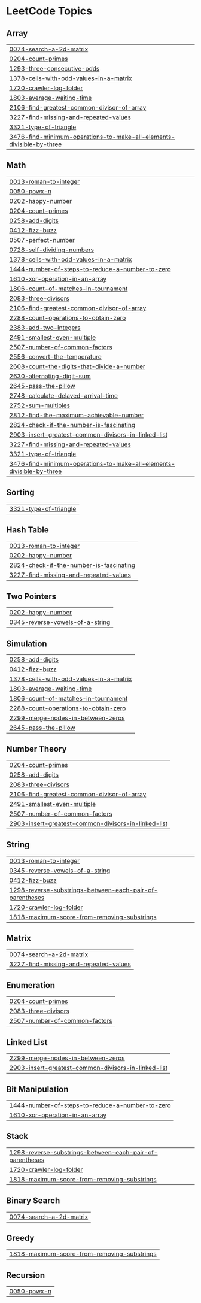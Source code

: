 

<!---LeetCode Topics Start-->
# LeetCode Topics
## Array
|  |
| ------- |
| [0074-search-a-2d-matrix](https://github.com/MadannagariRaju/Math/tree/master/0074-search-a-2d-matrix) |
| [0204-count-primes](https://github.com/MadannagariRaju/Math/tree/master/0204-count-primes) |
| [1293-three-consecutive-odds](https://github.com/MadannagariRaju/Math/tree/master/1293-three-consecutive-odds) |
| [1378-cells-with-odd-values-in-a-matrix](https://github.com/MadannagariRaju/Math/tree/master/1378-cells-with-odd-values-in-a-matrix) |
| [1720-crawler-log-folder](https://github.com/MadannagariRaju/Math/tree/master/1720-crawler-log-folder) |
| [1803-average-waiting-time](https://github.com/MadannagariRaju/Math/tree/master/1803-average-waiting-time) |
| [2106-find-greatest-common-divisor-of-array](https://github.com/MadannagariRaju/Math/tree/master/2106-find-greatest-common-divisor-of-array) |
| [3227-find-missing-and-repeated-values](https://github.com/MadannagariRaju/Math/tree/master/3227-find-missing-and-repeated-values) |
| [3321-type-of-triangle](https://github.com/MadannagariRaju/Math/tree/master/3321-type-of-triangle) |
| [3476-find-minimum-operations-to-make-all-elements-divisible-by-three](https://github.com/MadannagariRaju/Math/tree/master/3476-find-minimum-operations-to-make-all-elements-divisible-by-three) |
## Math
|  |
| ------- |
| [0013-roman-to-integer](https://github.com/MadannagariRaju/Math/tree/master/0013-roman-to-integer) |
| [0050-powx-n](https://github.com/MadannagariRaju/Math/tree/master/0050-powx-n) |
| [0202-happy-number](https://github.com/MadannagariRaju/Math/tree/master/0202-happy-number) |
| [0204-count-primes](https://github.com/MadannagariRaju/Math/tree/master/0204-count-primes) |
| [0258-add-digits](https://github.com/MadannagariRaju/Math/tree/master/0258-add-digits) |
| [0412-fizz-buzz](https://github.com/MadannagariRaju/Math/tree/master/0412-fizz-buzz) |
| [0507-perfect-number](https://github.com/MadannagariRaju/Math/tree/master/0507-perfect-number) |
| [0728-self-dividing-numbers](https://github.com/MadannagariRaju/Math/tree/master/0728-self-dividing-numbers) |
| [1378-cells-with-odd-values-in-a-matrix](https://github.com/MadannagariRaju/Math/tree/master/1378-cells-with-odd-values-in-a-matrix) |
| [1444-number-of-steps-to-reduce-a-number-to-zero](https://github.com/MadannagariRaju/Math/tree/master/1444-number-of-steps-to-reduce-a-number-to-zero) |
| [1610-xor-operation-in-an-array](https://github.com/MadannagariRaju/Math/tree/master/1610-xor-operation-in-an-array) |
| [1806-count-of-matches-in-tournament](https://github.com/MadannagariRaju/Math/tree/master/1806-count-of-matches-in-tournament) |
| [2083-three-divisors](https://github.com/MadannagariRaju/Math/tree/master/2083-three-divisors) |
| [2106-find-greatest-common-divisor-of-array](https://github.com/MadannagariRaju/Math/tree/master/2106-find-greatest-common-divisor-of-array) |
| [2288-count-operations-to-obtain-zero](https://github.com/MadannagariRaju/Math/tree/master/2288-count-operations-to-obtain-zero) |
| [2383-add-two-integers](https://github.com/MadannagariRaju/Math/tree/master/2383-add-two-integers) |
| [2491-smallest-even-multiple](https://github.com/MadannagariRaju/Math/tree/master/2491-smallest-even-multiple) |
| [2507-number-of-common-factors](https://github.com/MadannagariRaju/Math/tree/master/2507-number-of-common-factors) |
| [2556-convert-the-temperature](https://github.com/MadannagariRaju/Math/tree/master/2556-convert-the-temperature) |
| [2608-count-the-digits-that-divide-a-number](https://github.com/MadannagariRaju/Math/tree/master/2608-count-the-digits-that-divide-a-number) |
| [2630-alternating-digit-sum](https://github.com/MadannagariRaju/Math/tree/master/2630-alternating-digit-sum) |
| [2645-pass-the-pillow](https://github.com/MadannagariRaju/Math/tree/master/2645-pass-the-pillow) |
| [2748-calculate-delayed-arrival-time](https://github.com/MadannagariRaju/Math/tree/master/2748-calculate-delayed-arrival-time) |
| [2752-sum-multiples](https://github.com/MadannagariRaju/Math/tree/master/2752-sum-multiples) |
| [2812-find-the-maximum-achievable-number](https://github.com/MadannagariRaju/Math/tree/master/2812-find-the-maximum-achievable-number) |
| [2824-check-if-the-number-is-fascinating](https://github.com/MadannagariRaju/Math/tree/master/2824-check-if-the-number-is-fascinating) |
| [2903-insert-greatest-common-divisors-in-linked-list](https://github.com/MadannagariRaju/Math/tree/master/2903-insert-greatest-common-divisors-in-linked-list) |
| [3227-find-missing-and-repeated-values](https://github.com/MadannagariRaju/Math/tree/master/3227-find-missing-and-repeated-values) |
| [3321-type-of-triangle](https://github.com/MadannagariRaju/Math/tree/master/3321-type-of-triangle) |
| [3476-find-minimum-operations-to-make-all-elements-divisible-by-three](https://github.com/MadannagariRaju/Math/tree/master/3476-find-minimum-operations-to-make-all-elements-divisible-by-three) |
## Sorting
|  |
| ------- |
| [3321-type-of-triangle](https://github.com/MadannagariRaju/Math/tree/master/3321-type-of-triangle) |
## Hash Table
|  |
| ------- |
| [0013-roman-to-integer](https://github.com/MadannagariRaju/Math/tree/master/0013-roman-to-integer) |
| [0202-happy-number](https://github.com/MadannagariRaju/Math/tree/master/0202-happy-number) |
| [2824-check-if-the-number-is-fascinating](https://github.com/MadannagariRaju/Math/tree/master/2824-check-if-the-number-is-fascinating) |
| [3227-find-missing-and-repeated-values](https://github.com/MadannagariRaju/Math/tree/master/3227-find-missing-and-repeated-values) |
## Two Pointers
|  |
| ------- |
| [0202-happy-number](https://github.com/MadannagariRaju/Math/tree/master/0202-happy-number) |
| [0345-reverse-vowels-of-a-string](https://github.com/MadannagariRaju/Math/tree/master/0345-reverse-vowels-of-a-string) |
## Simulation
|  |
| ------- |
| [0258-add-digits](https://github.com/MadannagariRaju/Math/tree/master/0258-add-digits) |
| [0412-fizz-buzz](https://github.com/MadannagariRaju/Math/tree/master/0412-fizz-buzz) |
| [1378-cells-with-odd-values-in-a-matrix](https://github.com/MadannagariRaju/Math/tree/master/1378-cells-with-odd-values-in-a-matrix) |
| [1803-average-waiting-time](https://github.com/MadannagariRaju/Math/tree/master/1803-average-waiting-time) |
| [1806-count-of-matches-in-tournament](https://github.com/MadannagariRaju/Math/tree/master/1806-count-of-matches-in-tournament) |
| [2288-count-operations-to-obtain-zero](https://github.com/MadannagariRaju/Math/tree/master/2288-count-operations-to-obtain-zero) |
| [2299-merge-nodes-in-between-zeros](https://github.com/MadannagariRaju/Math/tree/master/2299-merge-nodes-in-between-zeros) |
| [2645-pass-the-pillow](https://github.com/MadannagariRaju/Math/tree/master/2645-pass-the-pillow) |
## Number Theory
|  |
| ------- |
| [0204-count-primes](https://github.com/MadannagariRaju/Math/tree/master/0204-count-primes) |
| [0258-add-digits](https://github.com/MadannagariRaju/Math/tree/master/0258-add-digits) |
| [2083-three-divisors](https://github.com/MadannagariRaju/Math/tree/master/2083-three-divisors) |
| [2106-find-greatest-common-divisor-of-array](https://github.com/MadannagariRaju/Math/tree/master/2106-find-greatest-common-divisor-of-array) |
| [2491-smallest-even-multiple](https://github.com/MadannagariRaju/Math/tree/master/2491-smallest-even-multiple) |
| [2507-number-of-common-factors](https://github.com/MadannagariRaju/Math/tree/master/2507-number-of-common-factors) |
| [2903-insert-greatest-common-divisors-in-linked-list](https://github.com/MadannagariRaju/Math/tree/master/2903-insert-greatest-common-divisors-in-linked-list) |
## String
|  |
| ------- |
| [0013-roman-to-integer](https://github.com/MadannagariRaju/Math/tree/master/0013-roman-to-integer) |
| [0345-reverse-vowels-of-a-string](https://github.com/MadannagariRaju/Math/tree/master/0345-reverse-vowels-of-a-string) |
| [0412-fizz-buzz](https://github.com/MadannagariRaju/Math/tree/master/0412-fizz-buzz) |
| [1298-reverse-substrings-between-each-pair-of-parentheses](https://github.com/MadannagariRaju/Math/tree/master/1298-reverse-substrings-between-each-pair-of-parentheses) |
| [1720-crawler-log-folder](https://github.com/MadannagariRaju/Math/tree/master/1720-crawler-log-folder) |
| [1818-maximum-score-from-removing-substrings](https://github.com/MadannagariRaju/Math/tree/master/1818-maximum-score-from-removing-substrings) |
## Matrix
|  |
| ------- |
| [0074-search-a-2d-matrix](https://github.com/MadannagariRaju/Math/tree/master/0074-search-a-2d-matrix) |
| [3227-find-missing-and-repeated-values](https://github.com/MadannagariRaju/Math/tree/master/3227-find-missing-and-repeated-values) |
## Enumeration
|  |
| ------- |
| [0204-count-primes](https://github.com/MadannagariRaju/Math/tree/master/0204-count-primes) |
| [2083-three-divisors](https://github.com/MadannagariRaju/Math/tree/master/2083-three-divisors) |
| [2507-number-of-common-factors](https://github.com/MadannagariRaju/Math/tree/master/2507-number-of-common-factors) |
## Linked List
|  |
| ------- |
| [2299-merge-nodes-in-between-zeros](https://github.com/MadannagariRaju/Math/tree/master/2299-merge-nodes-in-between-zeros) |
| [2903-insert-greatest-common-divisors-in-linked-list](https://github.com/MadannagariRaju/Math/tree/master/2903-insert-greatest-common-divisors-in-linked-list) |
## Bit Manipulation
|  |
| ------- |
| [1444-number-of-steps-to-reduce-a-number-to-zero](https://github.com/MadannagariRaju/Math/tree/master/1444-number-of-steps-to-reduce-a-number-to-zero) |
| [1610-xor-operation-in-an-array](https://github.com/MadannagariRaju/Math/tree/master/1610-xor-operation-in-an-array) |
## Stack
|  |
| ------- |
| [1298-reverse-substrings-between-each-pair-of-parentheses](https://github.com/MadannagariRaju/Math/tree/master/1298-reverse-substrings-between-each-pair-of-parentheses) |
| [1720-crawler-log-folder](https://github.com/MadannagariRaju/Math/tree/master/1720-crawler-log-folder) |
| [1818-maximum-score-from-removing-substrings](https://github.com/MadannagariRaju/Math/tree/master/1818-maximum-score-from-removing-substrings) |
## Binary Search
|  |
| ------- |
| [0074-search-a-2d-matrix](https://github.com/MadannagariRaju/Math/tree/master/0074-search-a-2d-matrix) |
## Greedy
|  |
| ------- |
| [1818-maximum-score-from-removing-substrings](https://github.com/MadannagariRaju/Math/tree/master/1818-maximum-score-from-removing-substrings) |
## Recursion
|  |
| ------- |
| [0050-powx-n](https://github.com/MadannagariRaju/Math/tree/master/0050-powx-n) |
<!---LeetCode Topics End-->